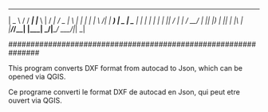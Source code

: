   ______  _______    ____         _ ____   ___  _   _  
 |  _ \ \/ /  ___|  |___ \       | / ___| / _ \| \ | | 
 | | | \  /| |_       __) |   _  | \___ \| | | |  \| | 
 | |_| /  \|  _|     / __/   | |_| |___) | |_| | |\  | 
 |____/_/\_\_|      |_____|   \___/|____/ \___/|_| \_| 
                                                       

###############################################################

This program converts DXF format from autocad to Json, which can be opened via QGIS.

Ce programe converti le format DXF de autocad en
Json, qui peut etre ouvert via QGIS.



